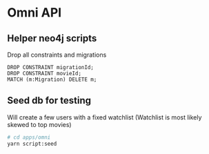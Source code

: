 # Omni API

## Helper neo4j scripts

Drop all constraints and migrations
```cql
DROP CONSTRAINT migrationId;
DROP CONSTRAINT movieId;
MATCH (m:Migration) DELETE m;
```

## Seed db for testing

Will create a few users with a fixed watchlist (Watchlist is most likely skewed to top movies)

```bash
# cd apps/omni
yarn script:seed
```